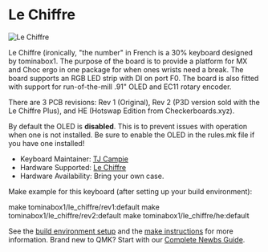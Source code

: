 # Le Chiffre

![Le Chiffre](https://i.imgur.com/X1WsUmdl.png)

Le Chiffre (ironically, "the number" in French is a 30% keyboard designed by tominabox1.  The purpose of the board is to provide a platform for MX and Choc ergo in one package for when ones wrists need a break. The board supports an RGB LED strip with DI on port F0. The board is also fitted with support for run-of-the-mill .91" OLED and EC11 rotary encoder.  

There are 3 PCB revisions: Rev 1 (Original), Rev 2 (P3D version sold with the Le Chiffre Plus), and HE (Hotswap Edition from Checkerboards.xyz).

By default the OLED is **disabled**. This is to prevent issues with operation when one is not installed. Be sure to enable the OLED in the rules.mk file if you have one installed!
 
* Keyboard Maintainer: [TJ Campie](https://github.com/tominabox1)
* Hardware Supported: [Le Chiffre](https://github.com/tominabox1/Le-Chiffre-Keyboard)
* Hardware Availability: Bring your own case.

Make example for this keyboard (after setting up your build environment):

make tominabox1/le_chiffre/rev1:default
make tominabox1/le_chiffre/rev2:default
make tominabox1/le_chiffre/he:default

See the [build environment setup](https://docs.qmk.fm/#/getting_started_build_tools) and the [make instructions](https://docs.qmk.fm/#/getting_started_make_guide) for more information. Brand new to QMK? Start with our [Complete Newbs Guide](https://docs.qmk.fm/#/newbs).
